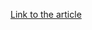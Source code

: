 [Link to the article](https://blog.fortinet.com/2017/08/05/analysis-of-new-globeimposter-ransomware-variant)
